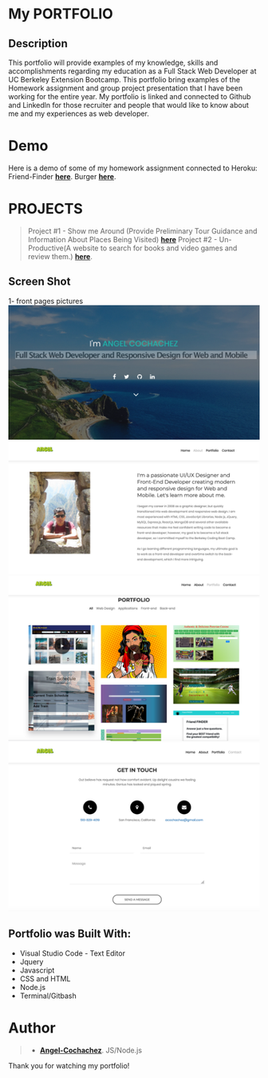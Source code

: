 
My PORTFOLIO
=================

## Description

This portfolio will provide examples of my knowledge, skills and accomplishments regarding my education as a Full Stack Web Developer at UC Berkeley Extension Bootcamp. This portfolio bring examples of the Homework assignment and group project presentation that I have been working for the entire year. My portfolio is linked and connected to Github and Linkedln for those recruiter and people that would like to know about me and my experiences as web developer.

Demo
=======
Here is a demo of some of my homework assignment connected to Heroku:
Friend-Finder **[here](https://coolfriend.herokuapp.com/)**.
Burger **[here](https://dasburger.herokuapp.com/)**.




PROJECTS
==============
> Project #1 - Show me Around (Provide Preliminary Tour Guidance and Information About Places Being Visited) **[here](https://nanotelegram.github.io/showme)**
> Project #2 - Un-Productive(A website to search for books and video games and review them.) **[here](https://un-productive.herokuapp.com/)**.

Screen Shot
-------------
1- front pages pictures
![terminal Portfolio site](slider/images/portfolioview.png)
![terminal Portfolio site](slider/images/portfolioview2.png)
![terminal Portfolio site](slider/images/portfolioview3.png)
![terminal Portfolio site](slider/images/portfolioview1.png)


## Portfolio was Built With:

- Visual Studio Code - Text Editor
- Jquery
- Javascript
- CSS and HTML
- Node.js
- Terminal/Gitbash

# Author

>-  **[Angel-Cochachez](https://github.com/codifyme/FriendFinder/)**. JS/Node.js 


Thank you for watching my portfolio!
